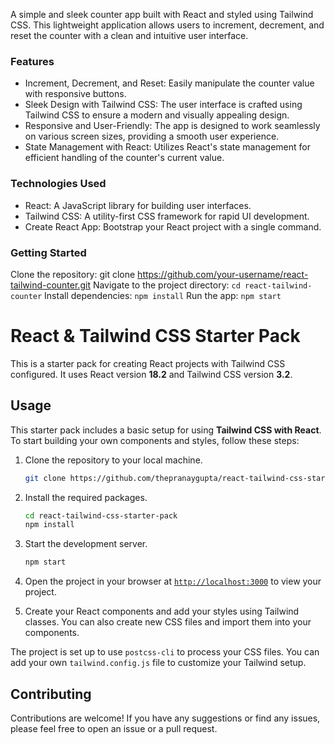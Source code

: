 A simple and sleek counter app built with React and styled using Tailwind CSS. This lightweight application allows users to increment, decrement, and reset the counter with a clean and intuitive user interface.

### Features
- Increment, Decrement, and Reset: Easily manipulate the counter value with responsive buttons.
- Sleek Design with Tailwind CSS: The user interface is crafted using Tailwind CSS to ensure a modern and visually appealing design.
- Responsive and User-Friendly: The app is designed to work seamlessly on various screen sizes, providing a smooth user experience.
- State Management with React: Utilizes React's state management for efficient handling of the counter's current value.
### Technologies Used
- React: A JavaScript library for building user interfaces.
- Tailwind CSS: A utility-first CSS framework for rapid UI development.
- Create React App: Bootstrap your React project with a single command.
### Getting Started
Clone the repository: git clone https://github.com/your-username/react-tailwind-counter.git
Navigate to the project directory: `cd react-tailwind-counter`
Install dependencies: `npm install`
Run the app: `npm start`

















# React & Tailwind CSS Starter Pack

This is a starter pack for creating React projects with Tailwind CSS configured. It uses React version **18.2** and Tailwind CSS version **3.2**.

## Usage

This starter pack includes a basic setup for using **Tailwind CSS with React**. To start building your own components and styles, follow these steps:

1. Clone the repository to your local machine.
    ```sh
    git clone https://github.com/thepranaygupta/react-tailwind-css-starter-pack.git
    ```

1. Install the required packages.
    ```sh
    cd react-tailwind-css-starter-pack
    npm install
    ```

1. Start the development server.
    ```sh
    npm start
    ```
1. Open the project in your browser at [`http://localhost:3000`](http://localhost:3000) to view your project.
1. Create your React components and add your styles using Tailwind classes. You can also create new CSS files and import them into your components.

The project is set up to use `postcss-cli` to process your CSS files. You can add your own `tailwind.config.js` file to customize your Tailwind setup.

## Contributing

Contributions are welcome! If you have any suggestions or find any issues, please feel free to open an issue or a pull request.